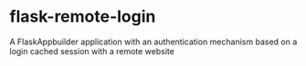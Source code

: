 # flask-remote-login
A FlaskAppbuilder application with an authentication mechanism based on a login cached session with a remote website
